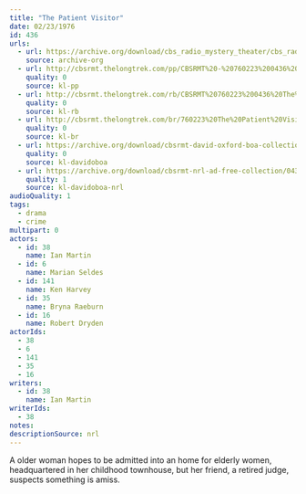 ```yaml
---
title: "The Patient Visitor"
date: 02/23/1976
id: 436
urls: 
  - url: https://archive.org/download/cbs_radio_mystery_theater/cbs_radio_mystery_theater-0401-0450.zip/cbs_radio_mystery_theater-0401-0450%2Fcbsrmt_0436_the_patient_visitor.mp3
    source: archive-org
  - url: http://cbsrmt.thelongtrek.com/pp/CBSRMT%20-%20760223%200436%20The%20Patient%20Visitor_pp.mp3
    quality: 0
    source: kl-pp
  - url: http://cbsrmt.thelongtrek.com/rb/CBSRMT%20760223%200436%20The%20Patient%20Visitor_wuwm%20recorded%207_14_76.mp3
    quality: 0
    source: kl-rb
  - url: http://cbsrmt.thelongtrek.com/br/760223%20The%20Patient%20Visitor-WOR.mp3
    quality: 0
    source: kl-br
  - url: https://archive.org/download/cbsrmt-david-oxford-boa-collection/CBSRMT-760223-0436-repeated-760714-The-Patient-Visitor-(128-44)_WUWM-FM-{BoA}.mp3
    quality: 0
    source: kl-davidoboa
  - url: https://archive.org/download/cbsrmt-nrl-ad-free-collection/0436%20CBSRMT-760223-0436-repeated-760714-The-Patient-Visitor-(128-44)_WUWM-FM-%7BBoA%7D%20(no%20ads).mp3
    quality: 1
    source: kl-davidoboa-nrl
audioQuality: 1
tags: 
  - drama
  - crime
multipart: 0
actors:  
  - id: 38
    name: Ian Martin  
  - id: 6
    name: Marian Seldes  
  - id: 141
    name: Ken Harvey  
  - id: 35
    name: Bryna Raeburn  
  - id: 16
    name: Robert Dryden
actorIds:  
  - 38  
  - 6  
  - 141  
  - 35  
  - 16
writers:  
  - id: 38
    name: Ian Martin
writerIds:  
  - 38
notes: 
descriptionSource: nrl
---
```

A older woman hopes to be admitted into an home for elderly women, headquartered in her childhood townhouse, but her friend, a retired judge, suspects something is amiss. 